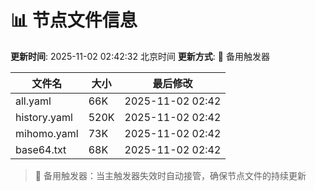 # 📊 节点文件信息

**更新时间**: 2025-11-02 02:42:32 北京时间
**更新方式**: 🔄 备用触发器

| 文件名 | 大小 | 最后修改 |
|--------|------|----------|
| all.yaml | 66K | 2025-11-02 02:42 |
| history.yaml | 520K | 2025-11-02 02:42 |
| mihomo.yaml | 73K | 2025-11-02 02:42 |
| base64.txt | 68K | 2025-11-02 02:42 |

> 🔄 备用触发器：当主触发器失效时自动接管，确保节点文件的持续更新
